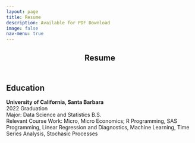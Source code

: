```yaml
---
layout: page
title: Resume
description: Available for PDF Download 
image: false 
nav-menu: true
---
```

<!-- Main -->
<div id="main" class="alt">

<!-- One -->
<section id="one">
	<div class="inner">
		<header class="major">
			<h1>Resume</h1>
		</header>

<!-- Education -->
<h2 id="content">Education</h2>
<div class="box">
	<p><span class="image left"><img src="{% link assets/images/ucsb_seal.gif %}" alt="" style="max-width: 100%;"/></span><strong>University of California, Santa Barbara</strong>
	<br>2022 Graduation
	<br>Major: Data Science and Statistics B.S.
	<br>Relevant Course Work: Micro, Micro Economics; R Programming, SAS Programming, Linear Regression and Diagnostics, Machine Learning, Time Series Analysis, Stochasic Processes</p>
</div>
